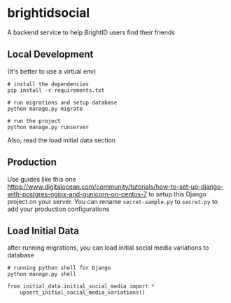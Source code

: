# brightidsocial

A backend service to help BrightID users find their friends

## Local Development
(It's better to use a virtual env)
```
# install the dependencies
pip install -r requirements.txt

# run migrations and setup database
python manage.py migrate

# run the project
python manage.py runserver
```
Also, read the load initial data section

## Production
Use guides like this one https://www.digitalocean.com/community/tutorials/how-to-set-up-django-with-postgres-nginx-and-gunicorn-on-centos-7 to setup this Django
project on your server. You can rename `secret-sample.py` to `secret.py` to add your production configurations

## Load Initial Data
after running migrations, you can load initial social media variations to database
```
# running python shell for Django
python manage.py shell

from initial_data.initial_social_media import *
    upsert_initial_social_media_variations()
```

